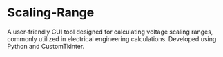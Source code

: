 # Scaling-Range
 A user-friendly GUI tool designed for calculating voltage scaling ranges, commonly utilized in electrical engineering calculations. Developed using Python and CustomTkinter.
